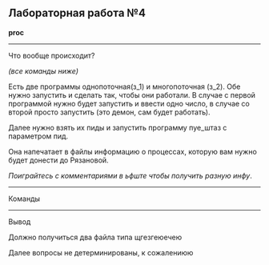 ## Лабораторная работа №4

**proc**

---

Что вообще происходит?

*(все команды ниже)*

Есть две программы однопоточная(з_1) и многопоточная (з_2). Обе нужно запустить и сделать так, чтобы они работали. В случае с первой программой нужно будет запустить и ввести одно число, в случае со второй просто запустить (это демон, сам будет работать).

Далее нужно взять их пиды и запустить программу пуе_штаз с параметром пид.

Она напечатает в файлы информацию о процессах, которую вам нужно будет донести до Рязановой.

*Поиграйтесь с комментариями в ьфште чтобы получить разную инфу*.

---

Команды

---

Вывод

Должно получиться два файла типа щгезгеюечею

Далее вопросы не детерминированы, к сожалениюю
